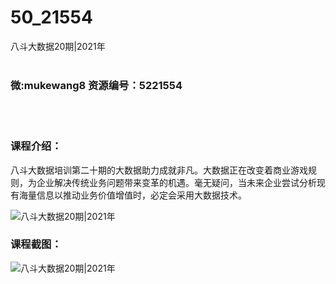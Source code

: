 # 50_21554
八斗大数据20期|2021年
<br/></br>
<h3>微:mukewang8 资源编号：5221554</h3>
<br/></br>
<h3>课程介绍：</h3>
<p>八斗<a title="查看与 大数据 相关的文章" target="_blank">大数据</a>培训第二十期的<a title="查看与 大数据 相关的文章" target="_blank">大数据</a>助力成就非凡。大数据正在改变着商业游戏规则，为企业解决传统业务问题带来变革的机遇。毫无疑问，当未来企业尝试分析现有海量信息以推动业务价值增值时，必定会采用大数据技术。</p>
<p><img src="https://www.ko996.com/wp-content/uploads/img/2021/11/1-16-300x242.png" alt="八斗大数据20期|2021年"></p>
<div class="info-desc">
<h3>课程截图：</h3>
<p><img src="https://www.ko996.com/wp-content/uploads/img/2021/11/2-14.png" alt="八斗大数据20期|2021年"></p>


			
</div>
